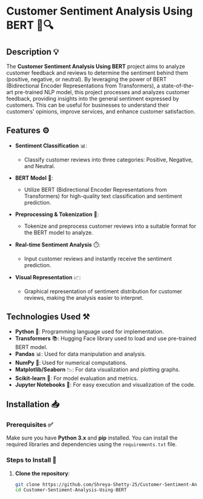 # Customer Sentiment Analysis Using BERT 💬🔍

## Description 💡

The **Customer Sentiment Analysis Using BERT** project aims to analyze customer feedback and reviews to determine the sentiment behind them (positive, negative, or neutral). By leveraging the power of BERT (Bidirectional Encoder Representations from Transformers), a state-of-the-art pre-trained NLP model, this project processes and analyzes customer feedback, providing insights into the general sentiment expressed by customers. This can be useful for businesses to understand their customers' opinions, improve services, and enhance customer satisfaction.

## Features ⚙️

- **Sentiment Classification** 📊:
  - Classify customer reviews into three categories: Positive, Negative, and Neutral.
  
- **BERT Model** 🤖:
  - Utilize BERT (Bidirectional Encoder Representations from Transformers) for high-quality text classification and sentiment prediction.
  
- **Preprocessing & Tokenization** 🔄:
  - Tokenize and preprocess customer reviews into a suitable format for the BERT model to analyze.

- **Real-time Sentiment Analysis** ⏱️:
  - Input customer reviews and instantly receive the sentiment prediction.

- **Visual Representation** 📈:
  - Graphical representation of sentiment distribution for customer reviews, making the analysis easier to interpret.

## Technologies Used ⚒️

- **Python** 🐍: Programming language used for implementation.
- **Transformers** 📚: Hugging Face library used to load and use pre-trained BERT model.
- **Pandas** 📊: Used for data manipulation and analysis.
- **NumPy** 🔢: Used for numerical computations.
- **Matplotlib/Seaborn** 📉: For data visualization and plotting graphs.
- **Scikit-learn** 🧠: For model evaluation and metrics.
- **Jupyter Notebooks** 📓: For easy execution and visualization of the code.

## Installation 📥

### Prerequisites ✅

Make sure you have **Python 3.x** and **pip** installed. You can install the required libraries and dependencies using the `requirements.txt` file.

### Steps to Install 📝

1. **Clone the repository**:

   ```bash
   git clone https://github.com/Shreya-Shetty-25/Customer-Sentiment-Analysis-Using-BERT.git
   cd Customer-Sentiment-Analysis-Using-BERT
